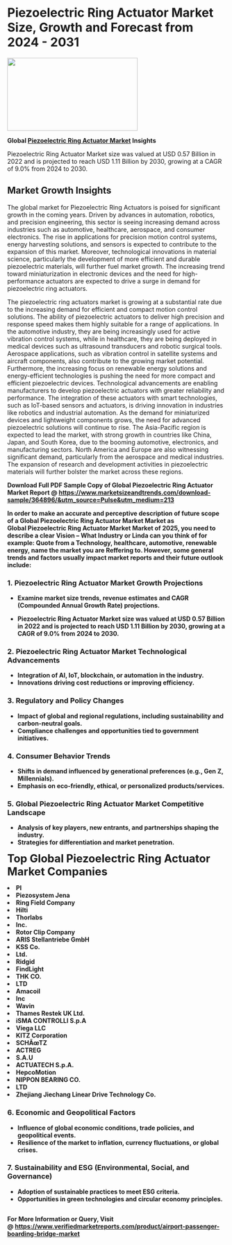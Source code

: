 <H1>Piezoelectric Ring Actuator Market Size, Growth and Forecast from 2024 - 2031</H1><img class="aligncenter size-medium wp-image-584254" src="https://thirdeyenews.in/wp-content/uploads/2024/09/Global-Market-Research-300x168.jpeg" alt="" width="300" height="168" /><p><strong>Global&nbsp;<a href="https://www.marketsizeandtrends.com/download-sample/364896/&amp;utm_source=Pulse&amp;utm_medium=213">Piezoelectric Ring Actuator Market</a> Insights</strong></p><p>Piezoelectric Ring Actuator Market size was valued at USD 0.57 Billion in 2022 and is projected to reach USD 1.11 Billion by 2030, growing at a CAGR of 9.0% from 2024 to 2030.</p><p><h2>Market Growth Insights</h2> <p>The global market for Piezoelectric Ring Actuators is poised for significant growth in the coming years. Driven by advances in automation, robotics, and precision engineering, this sector is seeing increasing demand across industries such as automotive, healthcare, aerospace, and consumer electronics. The rise in applications for precision motion control systems, energy harvesting solutions, and sensors is expected to contribute to the expansion of this market. Moreover, technological innovations in material science, particularly the development of more efficient and durable piezoelectric materials, will further fuel market growth. The increasing trend toward miniaturization in electronic devices and the need for high-performance actuators are expected to drive a surge in demand for piezoelectric ring actuators.</p> <p><strong></strong></p> <p>The piezoelectric ring actuators market is growing at a substantial rate due to the increasing demand for efficient and compact motion control solutions. The ability of piezoelectric actuators to deliver high precision and response speed makes them highly suitable for a range of applications. In the automotive industry, they are being increasingly used for active vibration control systems, while in healthcare, they are being deployed in medical devices such as ultrasound transducers and robotic surgical tools. Aerospace applications, such as vibration control in satellite systems and aircraft components, also contribute to the growing market potential. Furthermore, the increasing focus on renewable energy solutions and energy-efficient technologies is pushing the need for more compact and efficient piezoelectric devices. Technological advancements are enabling manufacturers to develop piezoelectric actuators with greater reliability and performance. The integration of these actuators with smart technologies, such as IoT-based sensors and actuators, is driving innovation in industries like robotics and industrial automation. As the demand for miniaturized devices and lightweight components grows, the need for advanced piezoelectric solutions will continue to rise. The Asia-Pacific region is expected to lead the market, with strong growth in countries like China, Japan, and South Korea, due to the booming automotive, electronics, and manufacturing sectors. North America and Europe are also witnessing significant demand, particularly from the aerospace and medical industries. The expansion of research and development activities in piezoelectric materials will further bolster the market across these regions. <p><strong></p><p><span class=""><strong>Download Full PDF Sample Copy of Global Piezoelectric Ring Actuator Market Report</strong> @ <a href="https://www.marketsizeandtrends.com/download-sample/364896/&amp;utm_source=Pulse&amp;utm_medium=213" target="_blank">https://www.marketsizeandtrends.com/download-sample/364896/&amp;utm_source=Pulse&amp;utm_medium=213</a></span></p><p>In order to make an accurate and perceptive description of future scope of a Global&nbsp;Piezoelectric Ring Actuator Market Market as Global&nbsp;Piezoelectric Ring Actuator Market Market of 2025, you need to describe a clear Vision &ndash; What Industry or Linda can you think of for example: Quote from a Technology, healthcare, automotive, renewable energy, name the market you are Reffering to. However, some general trends and factors usually impact market reports and their future outlook include:</p><h3>1.&nbsp;<strong>Piezoelectric Ring Actuator Market Growth Projections</strong></h3><ul><li>Examine market size trends, revenue estimates and CAGR (Compounded Annual Growth Rate) projections.</li><li><p>Piezoelectric Ring Actuator Market size was valued at USD 0.57 Billion in 2022 and is projected to reach USD 1.11 Billion by 2030, growing at a CAGR of 9.0% from 2024 to 2030.</p></li></ul><h3>2.&nbsp;<strong>Piezoelectric Ring Actuator Market Technological Advancements</strong></h3><ul><li>Integration of AI, IoT, blockchain, or automation in the industry.</li><li>Innovations driving cost reductions or improving efficiency.</li></ul><h3>3.&nbsp;<strong>Regulatory and Policy Changes</strong></h3><ul><li>Impact of global and regional regulations, including sustainability and carbon-neutral goals.</li><li>Compliance challenges and opportunities tied to government initiatives.</li></ul><h3>4.&nbsp;<strong>Consumer Behavior Trends</strong></h3><ul><li>Shifts in demand influenced by generational preferences (e.g., Gen Z, Millennials).</li><li>Emphasis on eco-friendly, ethical, or personalized products/services.</li></ul><h3>5.&nbsp;<strong>Global Piezoelectric Ring Actuator Market Competitive Landscape</strong></h3><ul><li>Analysis of key players, new entrants, and partnerships shaping the industry.</li><li>Strategies for differentiation and market penetration.</li></ul><p data-pm-slice="1 1 []"><span style="color: inherit; font-family: inherit; font-size: 25px;">Top Global Piezoelectric Ring Actuator Market Companies</span></p><div class="" data-test-id=""><p><li>PI</li><li> Piezosystem Jena</li><li> Ring Field Company</li><li> Hilti</li><li> Thorlabs</li><li> Inc.</li><li> Rotor Clip Company</li><li> ARIS Stellantriebe GmbH</li><li> KSS Co.</li><li>Ltd.</li><li> Ridgid</li><li> FindLight</li><li> THK CO.</li><li> LTD</li><li> Amacoil</li><li> Inc</li><li> Wavin</li><li> Thames Restek UK Ltd.</li><li> iSMA CONTROLLI S.p.A</li><li> Viega LLC</li><li> KITZ Corporation</li><li> SCHÃœTZ</li><li> ACTREG</li><li> S.A.U</li><li> ACTUATECH S.p.A.</li><li> HepcoMotion</li><li> NIPPON BEARING CO.</li><li> LTD</li><li> Zhejiang Jiechang Linear Drive Technology Co.</li></p></div><h3>6.&nbsp;<strong>Economic and Geopolitical Factors</strong></h3><ul><li>Influence of global economic conditions, trade policies, and geopolitical events.</li><li>Resilience of the market to inflation, currency fluctuations, or global crises.</li></ul><h3>7.&nbsp;<strong>Sustainability and ESG (Environmental, Social, and Governance)</strong></h3><ul><li>Adoption of sustainable practices to meet ESG criteria.</li><li>Opportunities in green technologies and circular economy principles.</li></ul><h2><strong style="font-size: 14px;">For More Information or Query, Visit @&nbsp;</strong><a style="background-color: #ffffff; font-size: 14px;" href="https://www.marketsizeandtrends.com/report/piezoelectric-ring-actuator-market/" target="_blank">https://www.verifiedmarketreports.com/product/airport-passenger-boarding-bridge-market</a></h2>
